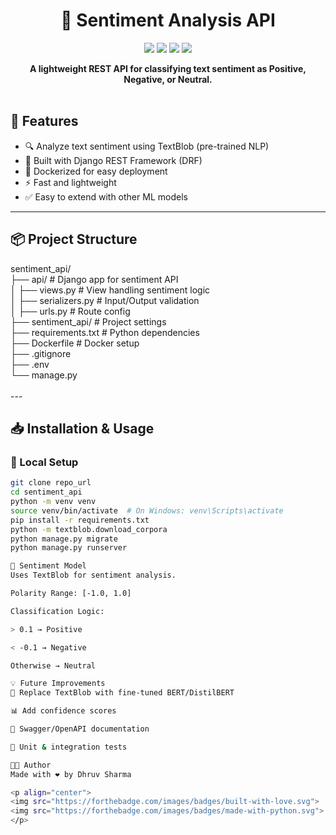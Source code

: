 <h1 align="center">🧠 Sentiment Analysis API</h1>

<p align="center">
  <img src="https://img.shields.io/badge/python-3.11-blue.svg">
  <img src="https://img.shields.io/badge/Django-4.x-green">
  <img src="https://img.shields.io/badge/DRF-3.14-red">
  <img src="https://img.shields.io/badge/NLP-TextBlob-yellow">
</p>

<div align="center">
  <strong>A lightweight REST API for classifying text sentiment as Positive, Negative, or Neutral.</strong>
</div>

<br>

## 🚀 Features

- 🔍 Analyze text sentiment using TextBlob (pre-trained NLP)
- 🧱 Built with Django REST Framework (DRF)
- 🐳 Dockerized for easy deployment
- ⚡ Fast and lightweight
- ✅ Easy to extend with other ML models

---

## 📦 Project Structure

sentiment_api/ <br>
├── api/ # Django app for sentiment API <br>
│ ├── views.py # View handling sentiment logic<br>
│ ├── serializers.py # Input/Output validation<br>
│ ├── urls.py # Route config<br>
├── sentiment_api/ # Project settings<br>
├── requirements.txt # Python dependencies<br>
├── Dockerfile # Docker setup<br>
├── .gitignore<br>
├── .env<br>
└── manage.py<br>
<br>
---<br>

## 📥 Installation & Usage

### 🔧 Local Setup

```bash
git clone repo_url
cd sentiment_api
python -m venv venv
source venv/bin/activate  # On Windows: venv\Scripts\activate
pip install -r requirements.txt
python -m textblob.download_corpora
python manage.py migrate
python manage.py runserver

🧠 Sentiment Model
Uses TextBlob for sentiment analysis.

Polarity Range: [-1.0, 1.0]

Classification Logic:

> 0.1 → Positive

< -0.1 → Negative

Otherwise → Neutral

💡 Future Improvements
🔁 Replace TextBlob with fine-tuned BERT/DistilBERT

📊 Add confidence scores

🧾 Swagger/OpenAPI documentation

🧪 Unit & integration tests

🧑‍💻 Author
Made with ❤️ by Dhruv Sharma

<p align="center"> 
<img src="https://forthebadge.com/images/badges/built-with-love.svg"> 
<img src="https://forthebadge.com/images/badges/made-with-python.svg"> 
</p>